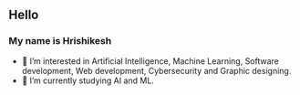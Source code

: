 ## **Hello**
### My name is Hrishikesh
- 👀 I’m interested in Artificial Intelligence, Machine Learning, Software development, Web development, Cybersecurity and Graphic designing.
- 🌱 I’m currently studying AI and ML.




[^1]:This is my first time creating a readme file.
